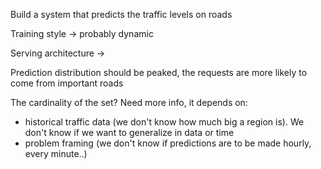 
Build a system that predicts the traffic levels on roads

Training style -> probably dynamic

Serving architecture -> 

Prediction distribution should be peaked, the requests are more likely to come from important roads

The cardinality of the set? Need more info, it depends on:

- historical traffic data (we don't know how much big a region is). We don't know if we want to generalize in data or time
- problem framing (we don't know if predictions are to be made hourly, every minute..)

